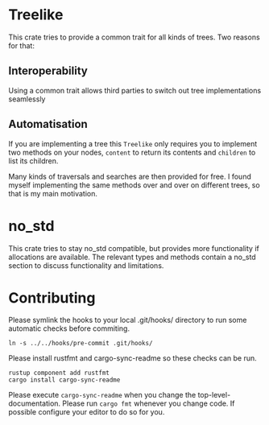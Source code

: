 # Treelike

<!-- cargo-sync-readme start -->

This crate tries to provide a common trait for all kinds of trees. Two reasons for that:

## Interoperability
Using a common trait allows third parties to switch out tree implementations seamlessly

## Automatisation
If you are implementing a tree this `Treelike` only requires you to implement two methods on
your nodes, `content` to return its contents and `children` to list its children.

Many kinds of traversals and searches are then provided for free. I found myself implementing
the same methods over and over on different trees, so that is my main motivation.


# no_std
This crate tries to stay no_std compatible, but provides more functionality if allocations are
available. The relevant types and methods contain a no_std section to discuss functionality and
limitations.

<!-- cargo-sync-readme end -->

# Contributing
Please symlink the hooks to your local .git/hooks/ directory to run some automatic checks before commiting.

    ln -s ../../hooks/pre-commit .git/hooks/

Please install rustfmt and cargo-sync-readme so these checks can be run.

    rustup component add rustfmt
    cargo install cargo-sync-readme

Please execute `cargo-sync-readme` when you change the top-level-documentation.
Please run `cargo fmt` whenever you change code. If possible configure your editor to do so for you.
